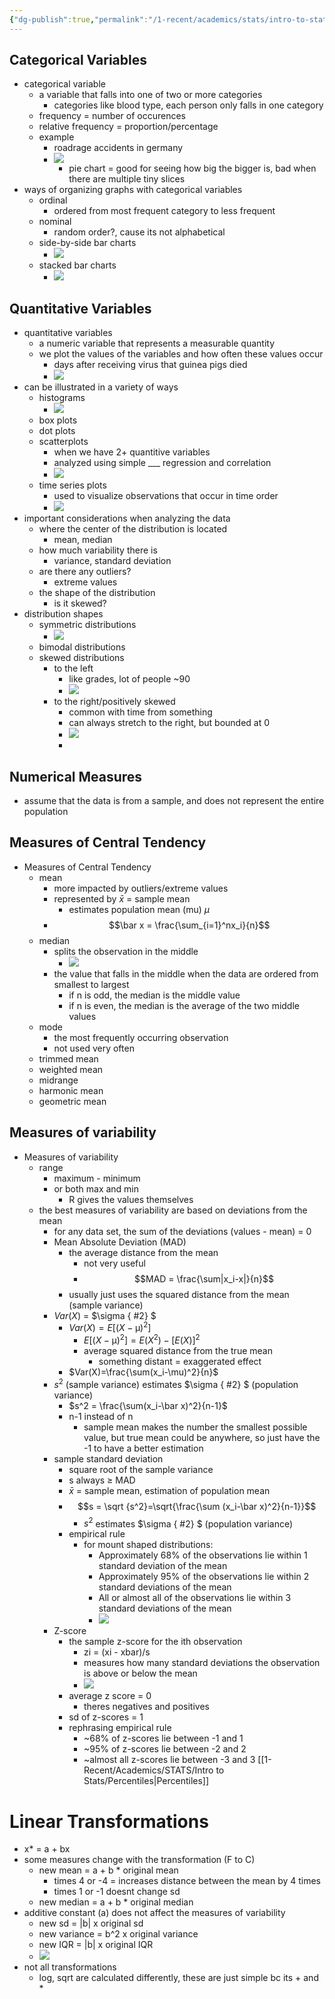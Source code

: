 ```yaml
---
{"dg-publish":true,"permalink":"/1-recent/academics/stats/intro-to-stats/descriptive-statistics/","created":"2024-01-17T13:34:35.650-05:00","updated":"2025-07-07T17:21:02.302-04:00"}
---
```


## Categorical Variables
- categorical variable
	- a variable that falls into one of two or more categories
		- categories like blood type, each person only falls in one category
	- frequency = number of occurences
	- relative frequency = proportion/percentage
	- example
		- roadrage accidents in germany
		- ![](https://i.imgur.com/Y0GFtAF.png)
			- pie chart = good for seeing how big the bigger is, bad when there are multiple tiny slices
- ways of organizing graphs with categorical variables
	- ordinal
		- ordered from most frequent category to less frequent 
	- nominal
		- random order?, cause its not alphabetical
	- side-by-side bar charts
		- ![](https://i.imgur.com/THOaJbr.png)
	- stacked bar charts
		- ![](https://i.imgur.com/xD4eDYb.png)
## Quantitative Variables
- quantitative variables
	- a numeric variable that represents a measurable quantity
	- we plot the values of the variables and how often these values occur
		- days after receiving virus that guinea pigs died
		- ![](https://i.imgur.com/xc2EwZo.png)
- can be illustrated in a variety of ways
	- histograms
		- ![](https://i.imgur.com/xc2EwZo.png)
	- box plots
	- dot plots
	- scatterplots
		- when we have 2+ quantitive variables
		- analyzed using simple ___ regression and correlation
		- ![](https://i.imgur.com/ZL3bL0L.png)
	- time series plots
		- used to visualize observations that occur in time order
		- ![](https://i.imgur.com/iNoC9BA.png)
- important considerations when analyzing the data
	- where the center of the distribution is located
		- mean, median
	- how much variability there is
		- variance, standard deviation
	- are there any outliers?
		- extreme values
	- the shape of the distribution
		- is it skewed?
- distribution shapes
	- symmetric distributions
		- ![](https://i.imgur.com/aySnmcA.png)
	- bimodal distributions
	- skewed distributions
		- to the left
			- like grades, lot of people ~90
			- ![](https://i.imgur.com/WHDP20X.png)
		- to the right/positively skewed
			- common with time from something
			- can always stretch to the right, but bounded at 0
			- ![](https://i.imgur.com/bhKBB1A.png)
			- 
## Numerical Measures
- assume that the data is from a sample, and does not represent the entire population

## Measures of Central Tendency
- Measures of Central Tendency
	- mean
		- more impacted by outliers/extreme values
		- represented by $\bar x$ = sample mean
			- estimates population mean (mu) $\mu$
		- $$\bar x = \frac{\sum_{i=1}^nx_i}{n}$$
	- median
		- splits the observation in the middle
			- ![](https://i.imgur.com/ZrJuCen.png)
		- the value that falls in the middle when the data are ordered from smallest to largest
			- if n is odd, the median is the middle value
			- if n is even, the median is the average of the two middle values
	- mode
		- the most frequently occurring observation
		- not used very often
	- trimmed mean
	- weighted mean
	- midrange
	- harmonic mean
	- geometric mean
## Measures of variability
- Measures of variability
	- range
		- maximum - minimum
		- or both max and min
			- R gives the values themselves
	- the best measures of variability are based on deviations from the mean
		- for any data set, the sum of the deviations (values - mean) = 0
		- Mean Absolute Deviation (MAD)
			- the average distance from the mean
				- not very useful
				- $$MAD = \frac{\sum|x_i-x|}{n}$$
			- usually just uses the squared distance from the mean (sample variance)
		- $Var(X)$ = $\sigma
{ #2}
$
			- $Var(X) = E[(X-\upmu )^2]$
				- $E[(X-\upmu )^2] = E(X^2) - [E(X)]^2$
				- average squared distance from the true mean
					- something distant = exaggerated effect
			- $Var(X)=\frac{\sum(x_i-\mu)^2}{n}$ 
		- $s^2$ (sample variance) estimates $\sigma
{ #2}
$ (population variance)
			- $s^2 = \frac{\sum(x_i-\bar x)^2}{n-1}$ 
			- n-1 instead of n
				- sample mean makes the number the smallest possible value, but true mean could be anywhere, so just have the -1 to have a better estimation
		- sample standard deviation
			- square root of the sample variance
			- s always $\geq$ MAD
			- $\bar x$ = sample mean, estimation of population mean
			- $$s = \sqrt {s^2}=\sqrt{\frac{\sum (x_i-\bar x)^2}{n-1}}$$
				- $s^2$ estimates $\sigma
{ #2}
$ (population variance)
			- empirical rule
				- for mount shaped distributions:
					- Approximately 68% of the observations lie within 1 standard deviation of the mean
					- Approximately 95% of the observations lie within 2 standard deviations of the mean
					- All or almost all of the observations lie within 3 standard deviations of the mean
					- ![](https://i.imgur.com/XBKmEEd.png)
		- Z-score
			- the sample z-score for the ith observation 
				- zi = (xi - xbar)/s
				- measures how many standard deviations the observation is above or below the mean
				- ![](https://i.imgur.com/EwMSFcg.png)
			- average z score = 0
				- theres negatives and positives
			- sd of z-scores = 1
			- rephrasing empirical rule
				- ~68% of z-scores lie between -1 and 1
				- ~95% of z-scores lie between -2 and 2
				- ~almost all z-scores lie between -3 and 3
[[1-Recent/Academics/STATS/Intro to Stats/Percentiles\|Percentiles]]
# Linear Transformations
- x* = a + bx
- some measures change with the transformation (F to C)
	- new mean = a + b * original mean
		- times 4 or -4 = increases distance between the mean by 4 times
		- times 1 or -1 doesnt change sd
	- new median = a + b * original median
- additive constant (a) does not affect the measures of variability
	- new sd = |b| x original sd
	- new variance = b^2 x original variance
	- new IQR = |b| x original IQR
	- ![](https://i.imgur.com/mCTBhp1.png)
- not all transformations
	- log, sqrt are calculated differently, these are just simple bc its + and *